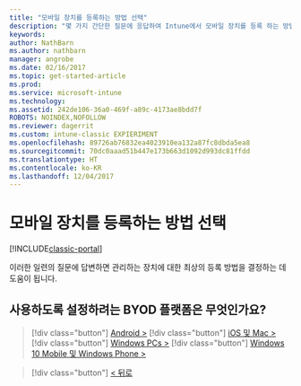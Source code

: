 ```yaml
---
title: "모바일 장치를 등록하는 방법 선택"
description: "몇 가지 간단한 질문에 응답하여 Intune에서 모바일 장치를 등록 하는 방법 결정"
keywords: 
author: NathBarn
ms.author: nathbarn
manager: angrobe
ms.date: 02/16/2017
ms.topic: get-started-article
ms.prod: 
ms.service: microsoft-intune
ms.technology: 
ms.assetid: 242de106-36a0-469f-a89c-4173ae8bdd7f
ROBOTS: NOINDEX,NOFOLLOW
ms.reviewer: dagerrit
ms.custom: intune-classic EXPIERIMENT
ms.openlocfilehash: 89726ab76832ea4023910ea132a87fc8dbda5ea8
ms.sourcegitcommit: 70dc0aaad51b447e173b663d1092d993dc81ffdd
ms.translationtype: HT
ms.contentlocale: ko-KR
ms.lasthandoff: 12/04/2017
---
```

# <a name="choose-how-to-enroll-mobile-devices"></a>모바일 장치를 등록하는 방법 선택

[!INCLUDE[classic-portal](../includes/classic-portal.md)]

이러한 일련의 질문에 답변하면 관리하는 장치에 대한 최상의 등록 방법을 결정하는 데 도움이 됩니다.

## <a name="which-byod-platform-do-you-want-to-enable"></a>**사용하도록 설정하려는 BYOD 플랫폼은 무엇인가요?**

> [!div  class="button"]
[Android >](/intune-classic/deploy-use/set-up-android-management-with-microsoft-intune)
> [!div class="button"]
[iOS 및 Mac >](/intune-classic/deploy-use/set-up-ios-and-mac-management-with-microsoft-intune)
> [!div class="button"]
[Windows PCs >](/intune-classic/deploy-use/set-up-windows-device-management-with-microsoft-intune)
> [!div class="button"]
[Windows 10 Mobile 및 Windows Phone >](/intune-classic/deploy-use/set-up-windows-phone-management-with-microsoft-intune)


> [!div class="button"]
[< 뒤로](choose-how-to-enroll-devices1.md)
